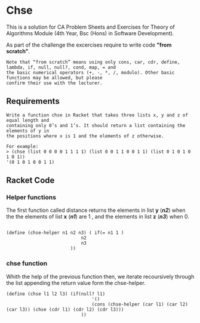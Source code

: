 # Chse
This is a solution for CA Problem Sheets and Exercises for Theory of Algorithms Module (4th Year, Bsc (Hons) in Software Development). 

As part of the challenge the excercises require to write code **"from scratch"**.

```
Note that “from scratch” means using only cons, car, cdr, define, lambda, if, null, null?, cond, map, = and
the basic numerical operators (+, -, *, /, modulo). Other basic functions may be allowed, but please 
confirm their use with the lecturer.
``` 

## Requirements

```
Write a function chse in Racket that takes three lists x, y and z of equal length and
containing only 0’s and 1’s. It should return a list containing the elements of y in
the positions where x is 1 and the elements of z otherwise. 

For example:
> (chse (list 0 0 0 0 1 1 1 1) (list 0 0 1 1 0 0 1 1) (list 0 1 0 1 0 1 0 1))
'(0 1 0 1 0 0 1 1)

```

## Racket Code


### Helper functions

The first function called distance returns the elements in list **y** (***n2***) when the the elements of list **x** (***n1***) are 1 , and the elements in list **z** (***n3***) when 0.

```

(define (chse-helper n1 n2 n3) ( if(= n1 1 ) 
                            n2
                            n3
                        ))
```


### chse function

Whith the help of the previous function then, we iterate recoursively through the list appending the return value form the chse-helper.

```
(define (chse l1 l2 l3) (if(null? l1) 
                                '()      
                                (cons (chse-helper (car l1) (car l2) (car l3)) (chse (cdr l1) (cdr l2) (cdr l3)))
                            ))

```


